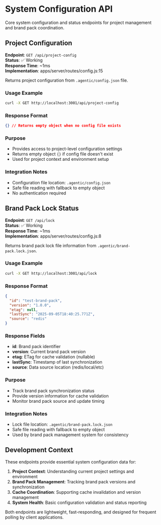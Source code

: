 # System Configuration API

Core system configuration and status endpoints for project management and brand pack coordination.

## Project Configuration

**Endpoint**: `GET /api/project-config`  
**Status**: ✅ Working  
**Response Time**: ~1ms  
**Implementation**: apps/server/routes/config.js:15

Returns project configuration from `.agentic/config.json` file.

### Usage Example

```bash
curl -X GET http://localhost:3001/api/project-config
```

### Response Format

```json
{} // Returns empty object when no config file exists
```

### Purpose

- Provides access to project-level configuration settings
- Returns empty object `{}` if config file doesn't exist
- Used for project context and environment setup

### Integration Notes

- Configuration file location: `.agentic/config.json`
- Safe file reading with fallback to empty object
- No authentication required

## Brand Pack Lock Status

**Endpoint**: `GET /api/lock`  
**Status**: ✅ Working  
**Response Time**: ~1ms  
**Implementation**: apps/server/routes/config.js:8

Returns brand pack lock file information from `.agentic/brand-pack.lock.json`.

### Usage Example

```bash
curl -X GET http://localhost:3001/api/lock
```

### Response Format

```json
{
  "id": "test-brand-pack",
  "version": "1.0.0",
  "etag": null,
  "lastSync": "2025-09-05T18:40:25.771Z",
  "source": "redis"
}
```

### Response Fields

- **id**: Brand pack identifier
- **version**: Current brand pack version
- **etag**: ETag for cache validation (nullable)
- **lastSync**: Timestamp of last synchronization
- **source**: Data source location (redis/local/etc)

### Purpose

- Track brand pack synchronization status
- Provide version information for cache validation
- Monitor brand pack source and update timing

### Integration Notes

- Lock file location: `.agentic/brand-pack.lock.json`
- Safe file reading with fallback to empty object
- Used by brand pack management system for consistency

## Development Context

These endpoints provide essential system configuration data for:

1. **Project Context**: Understanding current project settings and environment
2. **Brand Pack Management**: Tracking brand pack versions and synchronization
3. **Cache Coordination**: Supporting cache invalidation and version management
4. **System Health**: Basic configuration validation and status reporting

Both endpoints are lightweight, fast-responding, and designed for frequent polling by client applications.
